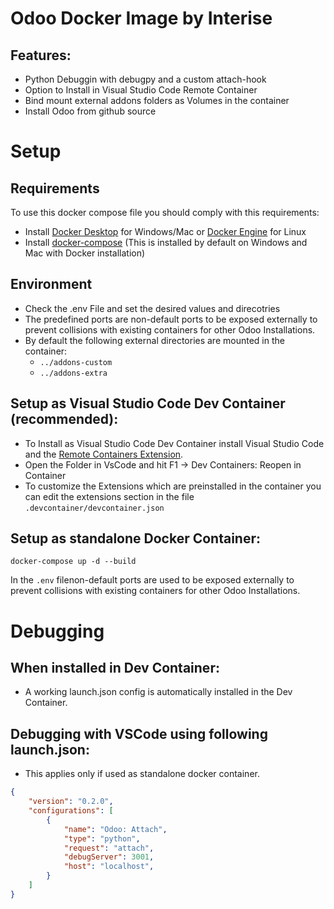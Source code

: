 # Odoo Docker Image by Interise 

## Features:
- Python Debuggin with debugpy and a custom attach-hook
- Option to Install in Visual Studio Code Remote Container
- Bind mount external addons folders as Volumes in the container
- Install Odoo from github source

# Setup

## Requirements
To use this docker compose file you should comply with this requirements:

- Install [Docker Desktop](https://www.docker.com/products/docker-desktop) for Windows/Mac or [Docker Engine](https://docs.docker.com/install/linux/docker-ce/ubuntu/#install-docker-ce) for Linux  
- Install [docker-compose](https://docs.docker.com/compose/install/) (This is installed by default on Windows and Mac with Docker installation)

## Environment
- Check the .env File and set the desired values and direcotries
- The predefined ports are non-default ports to be exposed externally to prevent collisions with existing containers for other Odoo Installations.
- By default the following external directories are mounted in the container:
  - `../addons-custom`
  - `../addons-extra`

## Setup as Visual Studio Code Dev Container (recommended):
- To Install as Visual Studio Code Dev Container install Visual Studio Code and the [Remote Containers Extension](https://marketplace.visualstudio.com/items?itemName=ms-vscode-remote.remote-containers).
- Open the Folder in VsCode and hit F1 -> Dev Containers: Reopen in Container
- To customize the Extensions which are preinstalled in the container you can edit the extensions section in the file `.devcontainer/devcontainer.json`

## Setup as standalone Docker Container:
```shell
docker-compose up -d --build
```

In the `.env` filenon-default ports are used to be exposed externally to prevent collisions with existing containers for other Odoo Installations.

# Debugging
## When installed in Dev Container:
- A working launch.json config is automatically installed in the Dev Container.
## Debugging with VSCode using following launch.json:
- This applies only if used as standalone docker container.

```json
{
	"version": "0.2.0",
	"configurations": [
		{
			"name": "Odoo: Attach",
			"type": "python",
			"request": "attach",
			"debugServer": 3001,
			"host": "localhost",
		}
	]
}
```
